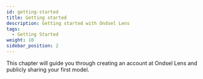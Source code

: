 ```yaml
---
id: getting-started
title: Getting started
description: Getting started with Ondsel Lens
tags:
  - Getting Started
weight: 10
sidebar_position: 2
---
```


This chapter will guide you through creating an account at Ondsel Lens and
publicly sharing your first model.
